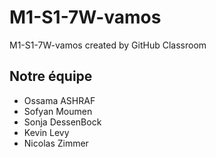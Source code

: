 # M1-S1-7W-vamos
M1-S1-7W-vamos created by GitHub Classroom

## Notre équipe
- Ossama ASHRAF
- Sofyan Moumen
- Sonja DessenBock
- Kevin Levy
- Nicolas Zimmer
